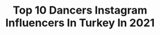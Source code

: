 ---
title: Top 10 Dancers Instagram Influencers In Turkey In 2021
description: >-
  Find top dancers Instagram influencers in Turkey in 2021. Most popular hashtags: #turkey #photo #photography #summer.
platform: Instagram
hits: 85
text_top: See the best Instagram influencers on inBeat.
text_bottom: Our database holds 85 Instagram influencers like this in Turkey for you to pitch.
profiles:
  - username: "caglaralmendi"
    fullname: >-
      Çağlar Almendi
    bio: >-
      kurdish belly dancer with an attitude💅🏻 🥀📿🚬
    location: "Turkey"
    followers: 27673
    engagement: 2744
    commentsToLikes: 0.025811
    id: ck5q04nm648690i113ilap7ik
    verified: false
    hashtags: "#blackouttuesday"
  - username: "kyraalewis"
    fullname: >-
      𝐊𝐘𝐑𝐀𝐀 𝐌𝐀𝐃𝐎𝐍𝐍𝐀 𝐋𝐄𝐖𝐈𝐒
    bio: >-
      model / dancer 1/2 of @thelewissisterss . ✉️promos/colabs direct message me. YouTube: The Lewis Sisters
    location: "Turkey"
    followers: 13075
    engagement: 729
    commentsToLikes: 0.055835
    id: ck8svvgjfcue20j78a5z94w8z
    verified: false
    hashtags: "#ad, #missygirl, #novababe, #fashionnova"
  - username: "margo__dancer"
    fullname: >-
      Margosha
    bio: >-
      Belly dancer 💃🏼 from Ukraine 🇺🇦 Based in Dubai 🇦🇪
    location: "Turkey"
    followers: 8378
    engagement: 687
    commentsToLikes: 0.094058
    id: ck6u3e8zmxbgf0j71k4ccc8vp
    verified: false
    hashtags: "#wonderful, #moscow, #uk, #italy"
  - username: "fatmagunduzofficial"
    fullname: >-
      Fatma Gündüz
    bio: >-
      Director🎬 Scriptwriter📝 Latin Dancer💃🏼 Artistik&Ritmik jimnastik🤸🏻‍♀️ jewelry design💎 Taekwondo🥋 @filmmaker.fg
    location: "Turkey"
    followers: 20924
    engagement: 654
    commentsToLikes: 0.055764
    id: ckaos6b6sqac50i78x40dhak2
    verified: false
    hashtags: "#bwphoto, #shooting, #photoedit, #focus"
  - username: "sweettravelersemos"
    fullname: >-
      Sema🧜🏻‍♀️🎼✈️🏕📚📝💜
    bio: >-
      Pianist🎹 (HR)Recruiter✏️ & Training Manager👩🏻‍🏫 Traveler✈️ Camper🏕 Sirtaki dancer💃🏻 Mother👩‍👧😻 (All) photos are taken by me📸❣️
    location: "Turkey"
    followers: 11120
    engagement: 2126
    commentsToLikes: 0.103664
    id: ckf5xiqrlvtp30j23auw1nz5j
    verified: false
    hashtags: "#loveforever, #iganatolia, #roamersclub, #istanbuldayasam"
  - username: "aysubegumbas"
    fullname: >-
      Aysu Begüm Baş
    bio: >-
      Ballet Dancer
    location: "Turkey"
    followers: 12676
    engagement: 941
    commentsToLikes: 0.007750
    id: ck0vws0bfvbce0i194frflckf
    verified: false
    hashtags: "#tb, #lovemylife, #thankfulformylife, #sunday"
  - username: "yasdancer"
    fullname: >-
      Yasmim Pinheiro
    bio: >-
      🇧🇷🇮🇹🇸🇲 🇸🇮🇹🇷 📍Made in Brazil - #Dancer, #instructor and #choreographer 🙏 "Think good thoughts"🍃♎ 📩 yasmimpinheiro.dance@outlook.com
    location: "Turkey"
    followers: 6033
    engagement: 866
    commentsToLikes: 0.101419
    id: ckf5me0aytdpr0j23ua1h287b
    verified: false
    hashtags: "#cachosbr, #beach, #dancer, #turkey"
  - username: "turuncuprenses"
    fullname: >-
      Melis Şeremet🧡
    bio: >-
      Model | Actress | Gymnast | Dancer 🌈Account managed by family 💌tugbamelis@gmail.com
    location: "Turkey"
    followers: 70405
    engagement: 117
    commentsToLikes: 0.110707
    id: ck5hp6usoqupl0i11sksibbi1
    verified: false
    hashtags: "#stylish, #lifestyle, #colorful, #influencer"
  - username: "melisakiran1"
    fullname: >-
      Melisa Kıran | DANSFABRİKA
    bio: >-
      • Boğaziçi Üniversitesi • DANSFABRIKA Dancer - Instructor @dansfabrika Contact: melisakrn97@gmail.com
    location: "Turkey"
    followers: 13157
    engagement: 819
    commentsToLikes: 0.020868
    id: ckf5medjftfmh0j23etdp7dcj
    verified: false
    hashtags: "#afro, #dansfabrika, #bounce, #iconclashcollection"
  - username: "sam_bajelan"
    fullname: >-
      Sami_Percussionist🥁🎶
    bio: >-
      📍İstanbul 🇹🇷 Percussionist 🎶 Drummer 🥁 Dancer & ⚽️ Account Run by mom🧚🏼 Conga,drums,cajon,djimbei,darbuka,piano,ukulele xylophone🎹🎼🎸 👇
    location: "Turkey"
    followers: 6086
    engagement: 1110
    commentsToLikes: 0.114430
    id: ck13cus1l29nb0i19h8m0vj9p
    verified: false
    hashtags: "#family, #cajondrum, #artist, #kids"
---